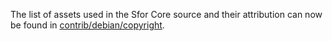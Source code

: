 The list of assets used in the Sfor Core source and their attribution can now be found in [contrib/debian/copyright](../contrib/debian/copyright).
